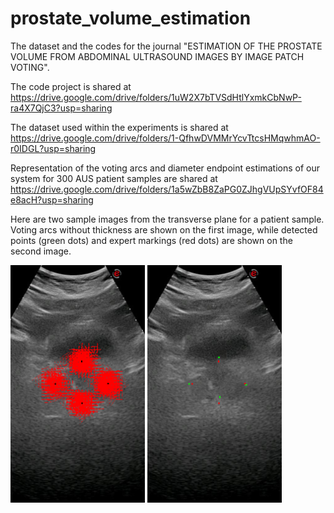 # prostate_volume_estimation

The dataset and the codes for the journal "ESTIMATION OF THE PROSTATE VOLUME FROM ABDOMINAL ULTRASOUND IMAGES BY IMAGE PATCH VOTING".

The code project is shared at https://drive.google.com/drive/folders/1uW2X7bTVSdHtlYxmkCbNwP-ra4X7QjC3?usp=sharing

The dataset used within the experiments is shared at https://drive.google.com/drive/folders/1-QfhwDVMMrYcvTtcsHMqwhmAO-r0IDGL?usp=sharing

Representation of the voting arcs and diameter endpoint estimations of our system for 300 AUS patient samples are shared at https://drive.google.com/drive/folders/1a5wZbB8ZaPG0ZJhgVUpSYvfOF84e8acH?usp=sharing

Here are two sample images from the transverse plane for a patient sample. Voting arcs without thickness are shown on the first image, while detected points (green dots) and expert markings (red dots) are shown on the second image.

<img src="https://github.com/nurbalbayrak/prostate_volume_estimation/blob/main/files/A8.png" alt="" width="215" height="380"> <img src="https://github.com/nurbalbayrak/prostate_volume_estimation/blob/main/files/A8_2.png" alt="" width="215" height="380">
